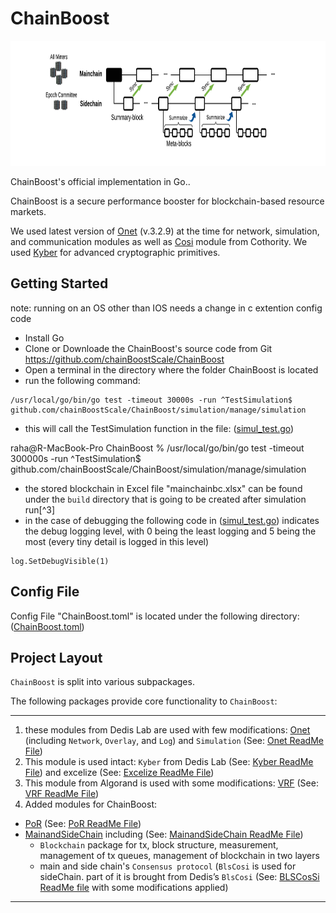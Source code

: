
# ChainBoost #
<p align="center"><img width="650" height="200" src="./MainAndSideChain/chainboost.png" alt="ChainBoost logo"></p>

ChainBoost's official implementation in Go..

ChainBoost is a secure performance booster for blockchain-based resource markets.

We used latest version of [Onet](https://github.com/dedis/onet/tree/v3.2.9) (v.3.2.9) at the time for network, simulation, and communication modules 
as well as [Cosi](https://github.com/dedis/cothority) module from Cothority. 
We used [Kyber](https://github.com/dedis/kyber) for advanced cryptographic primitives.


## Getting Started ###
note: running on an OS other than IOS needs a change in c extention config code

- Install Go
- Clone or Downloade the ChainBoost's source code from Git <https://github.com/chainBoostScale/ChainBoost>
- Open a terminal in the directory where the folder ChainBoost is located
- run the following command: 
```
/usr/local/go/bin/go test -timeout 30000s -run ^TestSimulation$ github.com/chainBoostScale/ChainBoost/simulation/manage/simulation
```

- this will call the TestSimulation function in the file: ([simul_test.go](https://github.com/chainBoostScale/ChainBoost/blob/master/simulation/manage/simulation/simul_test.go))


raha@R-MacBook-Pro ChainBoost % /usr/local/go/bin/go test -timeout 300000s -run ^TestSimulation$ github.com/chainBoostScale/ChainBoost/simulation/manage/simulation


- the stored blockchain in Excel file "mainchainbc.xlsx"  can be found under the `build` directory that is going to be created after simulation run[^3]
- in the case of debugging the following code in ([simul_test.go](https://github.com/chainBstSc/ChainBoost/blob/master/simulation/manage/simulation/simul_test.go)) indicates the debug logging level, with 0 being the least logging and 5 being the most (every tiny detail is logged in this level)
```
log.SetDebugVisible(1)
```

## Config File ##

Config File "ChainBoost.toml" is located under the following directory:
([ChainBoost.toml](https://github.com/chainBstSc/ChainBoost/blob/master/simulation/manage/simulation/ChainBoost.toml))


## Project Layout ##

`ChainBoost` is split into various subpackages.

The following packages provide core functionality to `ChainBoost`:

--------------------------------------------------------------------------------------------------
1. these modules from Dedis Lab are used with few modifications: [Onet](https://github.com/chainBoostScale/ChainBoost/tree/master/onet) (including `Network`, `Overlay`, and `Log`) and `Simulation` (See: [Onet ReadMe File](https://github.com/dedis/onet/blob/master/README.md))
2. This module is used intact: `Kyber` from Dedis Lab (See: [Kyber ReadMe File](https://github.com/dedis/kyber/blob/master/README.md)) and excelize (See: [Excelize ReadMe File](https://github.com/qax-os/excelize/blob/master/README.md)) 
3. This module from Algorand is used with some modifications: [VRF](https://github.com/chainBoostScale/ChainBoost/tree/master/vrf) (See: [VRF ReadMe File](https://github.com/chainBoostScale/ChainBoost/blob/master/vrf/ReadMe.MD))
4. Added modules for ChainBoost:
- [PoR](https://github.com/chainBoostScale/ChainBoost/tree/master/por) (See: [PoR ReadMe File](https://github.com/chainBoostScale/ChainBoost/blob/master/por/README.md))
- [MainandSideChain](https://github.com/chainBoostScale/ChainBoost/tree/master/MainAndSideChain) including (See: [MainandSideChain ReadMe File](https://github.com/chainBoostScale/ChainBoost/blob/master/MainAndSideChain/ReadMe.MD))
  - `Blockchain` package for tx, block structure, measurement, management of tx queues, management of blockchain in two layers 
  - main and side chain's `Consensus protocol` (`BlsCosi` is used for sideChain. part of it is brought from Dedis’s `BlsCosi` (See: [BLSCosSi ReadMe file](https://github.com/dedis/cothority/blob/main/blscosi/README.md) with some modifications applied)
--------------------------------------------------------------------------------------------------

<!--FootNote-->
[^1]: there may be some rounds that there is no leader for them, an empty block will be added to the blockchain in those rounds and the information of the root node (blockchain layer 1) is added (it can be removed) as the round leader but all the other columns are empty. in these rounds transactions will be added normally to the queue but no transaction is removed bcz the block is empty.
[^2]: when in a round, some transactions should wait in a queue (i.e. the allocated space for  that transaction is full) and are submitted in another round, the average wait of that queue in the round that those transactions get to be submitted increases.
<!--FootNote-->

